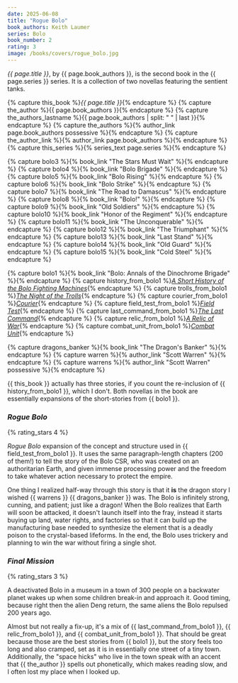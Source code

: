 ```yaml
---
date: 2025-06-08
title: "Rogue Bolo"
book_authors: Keith Laumer
series: Bolo
book_number: 2
rating: 3
image: /books/covers/rogue_bolo.jpg
---
```


<cite class="book-title">{{ page.title }}</cite>, by <span
class="author-name">{{ page.book_authors }}</span>, is the second book in the
<span class="book-series">{{ page.series }}</span> series. It is a collection
of two novellas featuring the sentient tanks.

{% capture this_book %}<cite class="book-title">{{ page.title }}</cite>{% endcapture %}
{% capture the_author %}<span class="author-name">{{ page.book_authors }}</span>{% endcapture %}
{% capture the_authors_lastname %}<span class="author-name">{{ page.book_authors | split: " " | last }}</span>{% endcapture %}
{% capture the_authors %}{% author_link page.book_authors possessive %}{% endcapture %}
{% capture the_author_link %}{% author_link page.book_authors %}{% endcapture %}
{% capture this_series %}{% series_text page.series %}{% endcapture %}

{% capture bolo3 %}{% book_link "The Stars Must Wait" %}{% endcapture %}
{% capture bolo4 %}{% book_link "Bolo Brigade" %}{% endcapture %}
{% capture bolo5 %}{% book_link "Bolo Rising" %}{% endcapture %}
{% capture bolo6 %}{% book_link "Bolo Strike" %}{% endcapture %}
{% capture bolo7 %}{% book_link "The Road to Damascus" %}{% endcapture %}
{% capture bolo8 %}{% book_link "Bolo!" %}{% endcapture %}
{% capture bolo9 %}{% book_link "Old Soldiers" %}{% endcapture %}
{% capture bolo10 %}{% book_link "Honor of the Regiment" %}{% endcapture %}
{% capture bolo11 %}{% book_link "The Unconquerable" %}{% endcapture %}
{% capture bolo12 %}{% book_link "The Triumphant" %}{% endcapture %}
{% capture bolo13 %}{% book_link "Last Stand" %}{% endcapture %}
{% capture bolo14 %}{% book_link "Old Guard" %}{% endcapture %}
{% capture bolo15 %}{% book_link "Cold Steel" %}{% endcapture %}

{% capture bolo1 %}{% book_link "Bolo: Annals of the Dinochrome Brigade" %}{% endcapture %}
{% capture history_from_bolo1 %}<a href="/books/bolo_annals_of_the_dinochrome_brigade/#a-short-history-of-the-bolo-fighting-machines"><cite class="short-story-title">A Short History of the Bolo Fighting Machines</cite></a>{% endcapture %}
{% capture trolls_from_bolo1 %}<a href="/books/bolo_annals_of_the_dinochrome_brigade/#the-night-of-the-trolls"><cite class="short-story-title">The Night of the Trolls</cite></a>{% endcapture %}
{% capture courier_from_bolo1 %}<a href="/books/bolo_annals_of_the_dinochrome_brigade/#courier"><cite class="short-story-title">Courier</cite></a>{% endcapture %}
{% capture field_test_from_bolo1 %}<a href="/books/bolo_annals_of_the_dinochrome_brigade/#field-test"><cite class="short-story-title">Field Test</cite></a>{% endcapture %}
{% capture last_command_from_bolo1 %}<a href="/books/bolo_annals_of_the_dinochrome_brigade/#the-last-command"><cite class="short-story-title">The Last Command</cite></a>{% endcapture %}
{% capture relic_from_bolo1 %}<a href="/books/bolo_annals_of_the_dinochrome_brigade/#a-relic-of-war"><cite class="short-story-title">A Relic of War</cite></a>{% endcapture %}
{% capture combat_unit_from_bolo1 %}<a href="/books/bolo_annals_of_the_dinochrome_brigade/#combat-unit"><cite class="short-story-title">Combat Unit</cite></a>{% endcapture %}

{% capture dragons_banker %}{% book_link "The Dragon's Banker" %}{% endcapture %}
{% capture warren %}{% author_link "Scott Warren" %}{% endcapture %}
{% capture warrens %}{% author_link "Scott Warren" possessive %}{% endcapture %}

{{ this_book }} actually has three stories, if you count the re-inclusion of {{
history_from_bolo1 }}, which I don't. Both novellas in the book are essentially
expansions of the short-stories from {{ bolo1 }}.

### <cite class="short-story-title">Rogue Bolo</cite>
{% rating_stars 4 %}

<cite class="short-story-title">Rogue Bolo</cite> expansion of the concept and
structure used in {{ field_test_from_bolo1 }}. It uses the same
paragraph-length chapters (200 of them!) to tell the story of the Bolo CSR,
who was created on an authoritarian Earth, and given immense processing power
and the freedom to take whatever action necessary to protect the empire.

One thing I realized half-way through this story is that it **is** the dragon
story I wished {{ warrens }} {{ dragons_banker }} was. The Bolo is infinitely
strong, cunning, and patient; just like a dragon! When the Bolo realizes that
Earth will soon be attacked, it doesn't launch itself into the fray, instead
it starts buying up land, water rights, and factories so that it can build up
the manufacturing base needed to synthesize the element that is a deadly
poison to the crystal-based lifeforms. In the end, the Bolo uses trickery and
planning to win the war without firing a single shot.

### <cite class="short-story-title">Final Mission</cite>
{% rating_stars 3 %}

A deactivated Bolo in a museum in a town of 300 people on a backwater planet
wakes up when some children break-in and approach it. Good timing, because
right then the alien Deng return, the same aliens the Bolo repulsed 200 years
ago.

Almost but not really a fix-up, it's a mix of {{ last_command_from_bolo1 }},
{{ relic_from_bolo1 }}, and {{ combat_unit_from_bolo1 }}. That should be great
because those are the best stories from {{ bolo1 }}, but the story feels too
long and also cramped, set as it is in essentially one street of a tiny town.
Additionally, the "space hicks" who live in the town speak with an accent that
{{ the_author }} spells out phonetically, which makes reading slow, and I
often lost my place when I looked up.
